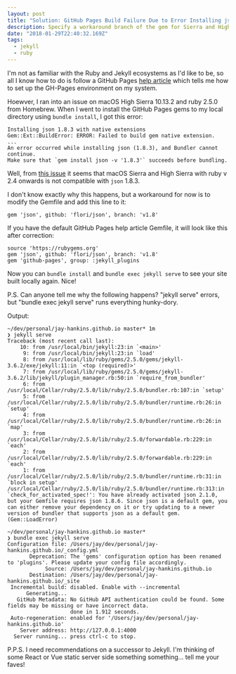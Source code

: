 ```yaml
---
layout: post
title: "Solution: GitHub Pages Build Failure Due to Error Installing json (1.8.3)"
description: Specify a workaround branch of the gem for Sierra and High Sierra
date: "2018-01-29T22:40:32.169Z"
tags:
  - jekyll
  - ruby
---
```


I'm not as familiar with the Ruby and Jekyll ecosystems as I'd like to be, so all I know how to do is follow a GitHub Pages [help article](https://help.github.com/articles/setting-up-your-github-pages-site-locally-with-jekyll/) which tells me how to set up the GH-Pages environment on my system.

Hoewver, I ran into an issue on macOS High Sierra 10.13.2 and ruby 2.5.0 from Homebrew. When I went to install the GitHub Pages gems to my local directory using `bundle install`, I got this error:
```
Installing json 1.8.3 with native extensions
Gem::Ext::BuildError: ERROR: Failed to build gem native extension.
...
An error occurred while installing json (1.8.3), and Bundler cannot continue.
Make sure that `gem install json -v '1.8.3'` succeeds before bundling.
```

Well, from [this issue](https://github.com/flori/json/issues/253) it seems that macOS Sierra and High Sierra with ruby v 2.4 onwards is not compatible with `json` 1.8.3.

I don't know exactly why this happens, but a workaround for now is to modify the Gemfile and add this line to it:
```
gem 'json', github: 'flori/json', branch: 'v1.8'
```

If you have the default GitHub Pages help article Gemfile, it will look like this after correction:
```
source 'https://rubygems.org'
gem 'json', github: 'flori/json', branch: 'v1.8'
gem 'github-pages', group: :jekyll_plugins
```

Now you can ` bundle install ` and `bundle exec jekyll serve` to see your site built locally again. Nice!

P.S. Can anyone tell me why the following happens? "jekyll serve" errors, but "bundle exec jekyll serve" runs everything hunky-dory.

Output:
```
~/dev/personal/jay-hankins.github.io master* 1m
❯ jekyll serve
Traceback (most recent call last):
	10: from /usr/local/bin/jekyll:23:in `<main>'
	 9: from /usr/local/bin/jekyll:23:in `load'
	 8: from /usr/local/lib/ruby/gems/2.5.0/gems/jekyll-3.6.2/exe/jekyll:11:in `<top (required)>'
	 7: from /usr/local/lib/ruby/gems/2.5.0/gems/jekyll-3.6.2/lib/jekyll/plugin_manager.rb:50:in `require_from_bundler'
	 6: from /usr/local/Cellar/ruby/2.5.0/lib/ruby/2.5.0/bundler.rb:107:in `setup'
	 5: from /usr/local/Cellar/ruby/2.5.0/lib/ruby/2.5.0/bundler/runtime.rb:26:in `setup'
	 4: from /usr/local/Cellar/ruby/2.5.0/lib/ruby/2.5.0/bundler/runtime.rb:26:in `map'
	 3: from /usr/local/Cellar/ruby/2.5.0/lib/ruby/2.5.0/forwardable.rb:229:in `each'
	 2: from /usr/local/Cellar/ruby/2.5.0/lib/ruby/2.5.0/forwardable.rb:229:in `each'
	 1: from /usr/local/Cellar/ruby/2.5.0/lib/ruby/2.5.0/bundler/runtime.rb:31:in `block in setup'
/usr/local/Cellar/ruby/2.5.0/lib/ruby/2.5.0/bundler/runtime.rb:313:in `check_for_activated_spec!': You have already activated json 2.1.0, but your Gemfile requires json 1.8.6. Since json is a default gem, you can either remove your dependency on it or try updating to a newer version of bundler that supports json as a default gem. (Gem::LoadError)

~/dev/personal/jay-hankins.github.io master*
❯ bundle exec jekyll serve
Configuration file: /Users/jay/dev/personal/jay-hankins.github.io/_config.yml
       Deprecation: The 'gems' configuration option has been renamed to 'plugins'. Please update your config file accordingly.
            Source: /Users/jay/dev/personal/jay-hankins.github.io
       Destination: /Users/jay/dev/personal/jay-hankins.github.io/_site
 Incremental build: disabled. Enable with --incremental
      Generating...
   GitHub Metadata: No GitHub API authentication could be found. Some fields may be missing or have incorrect data.
                    done in 1.912 seconds.
 Auto-regeneration: enabled for '/Users/jay/dev/personal/jay-hankins.github.io'
    Server address: http://127.0.0.1:4000
  Server running... press ctrl-c to stop.
  ```

P.P.S. I need recommendations on a successor to Jekyll. I'm thinking of some React or Vue static server side something something... tell me your faves!
